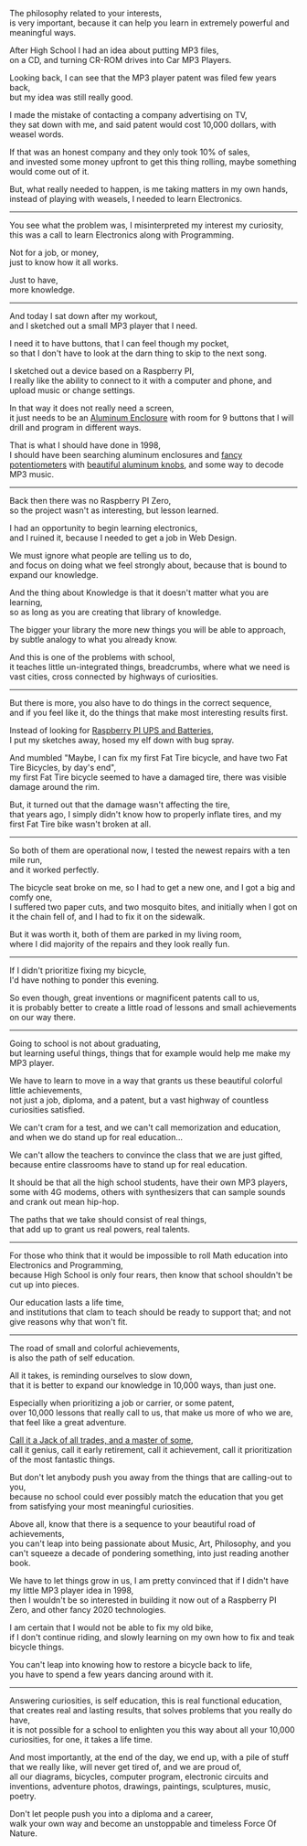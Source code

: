 The philosophy related to your interests,\
is very important, because it can help you learn in extremely powerful and meaningful ways.

After High School I had an idea about putting MP3 files,\
on a CD, and turning CR-ROM drives into Car MP3 Players.

Looking back, I can see that the MP3 player patent was filed few years back,\
but my idea was still really good.

I made the mistake of contacting a company advertising on TV,\
they sat down with me, and said patent would cost 10,000 dollars, with weasel words.

If that was an honest company and they only took 10% of sales,\
and invested some money upfront to get this thing rolling, maybe something would come out of it.

But, what really needed to happen, is me taking matters in my own hands,\
instead of playing with weasels, I needed to learn Electronics.

---

You see what the problem was, I misinterpreted my interest my curiosity,\
this was a call to learn Electronics along with Programming.

Not for a job, or money,\
just to know how it all works.

Just to have,\
more knowledge.

---

And today I sat down after my workout,\
and I sketched out a small MP3 player that I need.

I need it to have buttons, that I can feel though my pocket,\
so that I don't have to look at the darn thing to skip to the next song.

I sketched out a device based on a Raspberry PI,\
I really like the ability to connect to it with a computer and phone, and upload music or change settings.

In that way it does not really need a screen,\
it just needs to be an [Aluminum Enclosure](https://www.amazon.com/s?k=red+anodized+aluminum+enclosure\&ref=nb_sb_noss_2) with room for 9 buttons that I will drill and program in different ways.

That is what I should have done in 1998,\
I should have been searching aluminum enclosures and [fancy potentiometers](https://www.amazon.com/s?k=volume+potentiometer\&ref=nb_sb_noss) with [beautiful aluminum knobs](https://www.amazon.com/s?k=potentiometer+aluminum+knob\&ref=nb_sb_noss_2), and some way to decode MP3 music.

---

Back then there was no Raspberry PI Zero,\
so the project wasn't as interesting, but lesson learned.

I had an opportunity to begin learning electronics,\
and I ruined it, because I needed to get a job in Web Design.

We must ignore what people are telling us to do,\
and focus on doing what we feel strongly about, because that is bound to expand our knowledge.

And the thing about Knowledge is that it doesn't matter what you are learning,\
so as long as you are creating that library of knowledge.

The bigger your library the more new things you will be able to approach,\
by subtle analogy to what you already know.

And this is one of the problems with school,\
it teaches little un-integrated things, breadcrumbs, where what we need is vast cities, cross connected by highways of curiosities.

---

But there is more, you also have to do things in the correct sequence,\
and if you feel like it, do the things that make most interesting results first.

Instead of looking for [Raspberry PI UPS and Batteries](https://www.amazon.com/s?k=Raspberry+PI+Zero+UPS\&ref=nb_sb_noss),\
I put my sketches away, hosed my elf down with bug spray.

And mumbled "Maybe, I can fix my first Fat Tire bicycle, and have two Fat Tire Bicycles, by day's end",\
my first Fat Tire bicycle seemed to have a damaged tire, there was visible damage around the rim.

But, it turned out that the damage wasn't affecting the tire,\
that years ago, I simply didn't know how to properly inflate tires, and my first Fat Tire bike wasn't broken at all.

---

So both of them are operational now, I tested the newest repairs with a ten mile run,\
and it worked perfectly.

The bicycle seat broke on me, so I had to get a new one, and I got a big and comfy one,\
I suffered two paper cuts, and two mosquito bites, and initially when I got on it the chain fell of, and I had to fix it on the sidewalk.

But it was worth it, both of them are parked in my living room,\
where I did majority of the repairs and they look really fun.

---

If I didn't prioritize fixing my bicycle,\
I'd have nothing to ponder this evening.

So even though, great inventions or magnificent patents call to us,\
it is probably better to create a little road of lessons and small achievements on our way there.

---

Going to school is not about graduating,\
but learning useful things, things that for example would help me make my MP3 player.

We have to learn to move in a way that grants us these beautiful colorful little achievements,\
not just a job, diploma, and a patent, but a vast highway of countless curiosities satisfied.

We can't cram for a test, and we can't call memorization and education,\
and when we do stand up for real education...

We can't allow the teachers to convince the class that we are just gifted,\
because entire classrooms have to stand up for real education.

It should be that all the high school students, have their own MP3 players,\
some with 4G modems, others with synthesizers that can sample sounds and crank out mean hip-hop.

The paths that we take should consist of real things,\
that add up to grant us real powers, real talents.

---

For those who think that it would be impossible to roll Math education into Electronics and Programming,\
because High School is only four rears, then know that school shouldn't be cut up into pieces.

Our education lasts a life time,\
and institutions that clam to teach should be ready to support that; and not give reasons why that won't fit.

---

The road of small and colorful achievements,\
is also the path of self education.

All it takes, is reminding ourselves to slow down,\
that it is better to expand our knowledge in 10,000 ways, than just one.

Especially when prioritizing a job or carrier, or some patent,\
over 10,000 lessons that really call to us, that make us more of who we are, that feel like a great adventure.

[Call it a Jack of all trades, and a master of some](https://www.youtube.com/watch?v=0wY0oTsQ9Lc),\
call it genius, call it early retirement, call it achievement, call it prioritization of the most fantastic things.

But don't let anybody push you away from the things that are calling-out to you,\
because no school could ever possibly match the education that you get from satisfying your most meaningful curiosities.

Above all, know that there is a sequence to your beautiful road of achievements,\
you can't leap into being passionate about Music, Art, Philosophy, and you can't squeeze a decade of pondering something, into just reading another book.

We have to let things grow in us, I am pretty convinced that if I didn't have my little MP3 player idea in 1998,\
then I wouldn't be so interested in building it now out of a Raspberry PI Zero, and other fancy 2020 technologies.

I am certain that I would not be able to fix my old bike,\
if I don't continue riding, and slowly learning on my own how to fix and teak bicycle things.

You can't leap into knowing how to restore a bicycle back to life,\
you have to spend a few years dancing around with it.

---

Answering curiosities, is self education, this is real functional education, that creates real and lasting results, that solves problems that you really do have,\
it is not possible for a school to enlighten you this way about all your 10,000 curiosities, for one, it takes a life time.

And most importantly, at the end of the day, we end up, with a pile of stuff that we really like, will never get tired of, and we are proud of,\
all our diagrams, bicycles, computer program, electronic circuits and inventions, adventure photos, drawings, paintings, sculptures, music, poetry.

Don't let people push you into a diploma and a career,\
walk your own way and become an unstoppable and timeless Force Of Nature.
